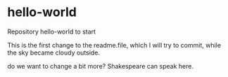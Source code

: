 # hello-world
Repository hello-world to start

This is the first change to the readme.file, which I will try to commit, while the sky became cloudy outside.

do we want to change a bit more? Shakespeare can speak here.
